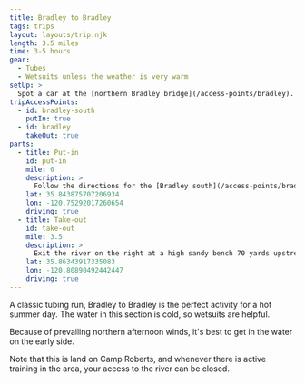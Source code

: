 ```yaml
---
title: Bradley to Bradley
tags: trips
layout: layouts/trip.njk
length: 3.5 miles
time: 3-5 hours
gear:
  - Tubes
  - Wetsuits unless the weather is very warm
setUp: >
  Spot a car at the [northern Bradley bridge](/access-points/bradley).
tripAccessPoints:
  - id: bradley-south
    putIn: true
  - id: bradley
    takeOut: true
parts:
  - title: Put-in
    id: put-in
    mile: 0
    description: >
      Follow the directions for the [Bradley south](/access-points/bradley-south) access point.
    lat: 35.843875707206934
    lon: -120.75292017260654
    driving: true
  - title: Take-out
    id: take-out
    mile: 3.5
    description: >
      Exit the river on the right at a high sandy bench 70 yards upstream from the bridge. **Do not pass into the construction area**.
    lat: 35.86343917335083
    lon: -120.80890492442447
    driving: true
---
```


A classic tubing run, Bradley to Bradley is the perfect activity for a hot summer day. The water in this section is cold, so wetsuits are helpful.

Because of prevailing northern afternoon winds, it's best to get in the water on the early side.

Note that this is land on Camp Roberts, and whenever there is active training in the area, your access to the river can be closed.
